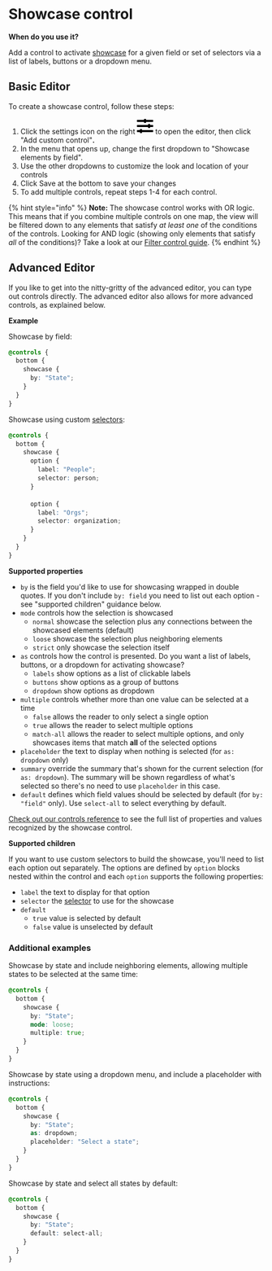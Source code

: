 # Showcase control

**When do you use it?**

Add a control to activate [showcase](../showcase.md) for a given field or set of selectors via a list of labels, buttons or a dropdown menu.

## Basic Editor

To create a showcase control, follow these steps:

1. Click the settings icon on the right ![](../../icons/sliders-h.svg) to open the editor, then click "Add custom control"**.**
2. In the menu that opens up, change the first dropdown to "Showcase elements by field".
3. Use the other dropdowns to customize the look and location of your controls
4. Click Save at the bottom to save your changes
5. To add multiple controls, repeat steps 1-4 for each control.

{% hint style="info" %}
**Note:** The showcase control works with OR logic. This means that if you combine multiple controls on one map, the view will be filtered down to any elements that satisfy _at least one_ of the conditions of the controls. Looking for AND logic (showing only elements that satisfy _all_ of the conditions)? Take a look at our [Filter control guide](filter-control.md).
{% endhint %}

## Advanced Editor

If you like to get into the nitty-gritty of the advanced editor, you can type out controls directly. The advanced editor also allows for more advanced controls, as explained below.

**Example**

Showcase by field:

```scss
@controls {
  bottom {
    showcase {
      by: "State";
    }
  }
}

```

Showcase using custom [selectors](../selectors.md#selectors):

```scss
@controls {
  bottom {
    showcase {
      option {
        label: "People";
        selector: person;
      }

      option {
        label: "Orgs";
        selector: organization;
      }
    }
  }
}

```

**Supported properties**

* `by` is the field you'd like to use for showcasing wrapped in double quotes. If you don't include `by: field` you need to list out each option - see "supported children" guidance below.
* `mode` controls how the selection is showcased
  * `normal` showcase the selection plus any connections between the showcased elements (default)
  * `loose` showcase the selection plus neighboring elements
  * `strict` only showcase the selection itself
* `as` controls how the control is presented. Do you want a list of labels, buttons, or a dropdown for activating showcase?
  * `labels` show options as a list of clickable labels
  * `buttons` show options as a group of buttons
  * `dropdown` show options as dropdown
* `multiple` controls whether more than one value can be selected at a time
  * `false` allows the reader to only select a single option
  * `true` allows the reader to select multiple options
  * `match-all` allows the reader to select multiple options, and only showcases items that match **all** of the selected options
* `placeholder` the text to display when nothing is selected (for `as: dropdown` only)
* `summary` override the summary that's shown for the current selection (for `as: dropdown`). The summary will be shown regardless of what's selected so there's no need to use `placeholder` in this case.
* `default` defines which field values should be selected by default (for `by: "field"` only). Use `select-all` to select everything by default.

[Check out our controls reference](../../overview/advanced-editor-hub/controls-reference.md) to see the full list of properties and values recognized by the showcase control.

**Supported children**

If you want to use custom selectors to build the showcase, you'll need to list each option out separately. The options are defined by `option` blocks nested within the control and each `option` supports the following properties:

* `label` the text to display for that option
* `selector` the [selector](../selectors.md#selectors) to use for the showcase
* `default`
  * `true` value is selected by default
  * `false` value is unselected by default

### Additional examples

Showcase by state and include neighboring elements, allowing multiple states to be selected at the same time:

```scss
@controls {
  bottom {
    showcase {
      by: "State";
      mode: loose;
      multiple: true;
    }
  }
}
```

Showcase by state using a dropdown menu, and include a placeholder with instructions:

```scss
@controls {
  bottom {
    showcase {
      by: "State";
      as: dropdown;
      placeholder: "Select a state";
    }
  }
}
```

Showcase by state and select all states by default:

```scss
@controls {
  bottom {
    showcase {
      by: "State";
      default: select-all;
    }
  }
}
```
